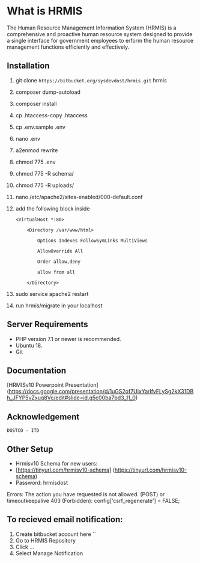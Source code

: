 What is HRMIS
==================

The Human Resource Management Information System (HRMIS) is a comprehensive and proactive human resource system designed to provide a single interface for government employees to erform the human resource management functions efficiently and effectively.



Installation
------------------
1.	git clone `https://bitbucket.org/sysdevdost/hrmis.git` hrmis
2.	composer dump-autoload
3.	composer install
4.	cp .htaccess-copy .htaccess
5.	cp .env.sample .env
6.	nano .env
7.	a2enmod rewrite
8.	chmod 775 .env
9.	chmod 775 -R schema/
10.	chmod 775 -R uploads/
11.	nano /etc/apache2/sites-enabled/000-default.conf
12.	add the following block inside

	```
	<VirtualHost *:80>

		<Directory /var/www/html>

			Options Indexes FollowSymLinks MultiViews

			AllowOverride All

			Order allow,deny

			allow from all

		</Directory>

	```
13.	sudo service apache2 restart
14.	run hrmis/migrate in your localhost

## Server Requirements

* PHP version 7.1 or newer is recommended.
* Ubuntu 18.
* Git
 
Documentation
------------------

 [HRMISv10 Powerpoint Presentation] (https://docs.google.com/presentation/d/1uGS2of7UIxYarlfvFLySg2kX31DBh_JFYP5vZxuq8Vc/edit#slide=id.g5c00ba7bd3_11_0)
 
Acknowledgement
------------------

	DOSTCO - ITD

Other Setup
------------------

* Hrmisv10 Schema for new users:
* [https://tinyurl.com/hrmisv10-schema] (https://tinyurl.com/hrmisv10-schema)
* Password: hrmisdost

Errors:
	  The action you have requested is not allowed. (POST) or timeoutkeepalive 403 (Forbidden):
		config['csrf_regenerate'] = FALSE;

To recieved email notification:
------------------

1. Create bitbucket account here ``
2. Go to HRMIS Repository
3. Click ...
4. Select Manage Notification